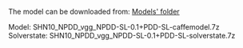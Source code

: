 The model can be downloaded from: [Models' folder](https://drive.google.com/open?id=1Amp9jJSu32tZ_DHe_ljziGzC-fE42Pfg)

Model: SHN10_NPDD_vgg_NPDD-SL-0.1+PDD-SL-caffemodel.7z<br>
Solverstate: SHN10_NPDD_vgg_NPDD-SL-0.1+PDD-SL-solverstate.7z
